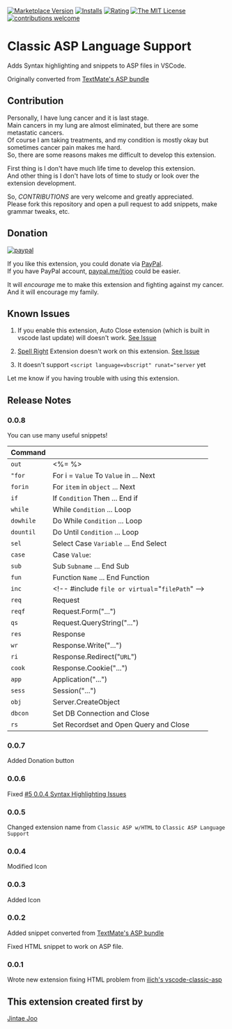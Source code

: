 [![Marketplace Version](https://vsmarketplacebadge.apphb.com/version/jtjoo.classic-asp-html.svg?style=flat-square)](https://marketplace.visualstudio.com/items?itemName=jtjoo.classic-asp-html) 
[![Installs](https://vsmarketplacebadge.apphb.com/installs-short/jtjoo.classic-asp-html.svg?style=flat-square)](https://marketplace.visualstudio.com/items?itemName=jtjoo.classic-asp-html) 
[![Rating](https://vsmarketplacebadge.apphb.com/rating/jtjoo.classic-asp-html.svg?style=flat-square)](https://marketplace.visualstudio.com/items?itemName=jtjoo.classic-asp-html) [![The MIT License](https://img.shields.io/badge/license-MIT-orange.svg?style=flat-square)](http://opensource.org/licenses/MIT)
[![contributions welcome](https://img.shields.io/badge/contributions-welcome-brightgreen.svg?style=flat)](https://github.com/dwyl/esta/issues)


# Classic ASP Language Support

Adds Syntax highlighting and snippets to ASP files in VSCode.

Originally converted from [TextMate's ASP bundle](https://github.com/textmate/asp.tmbundle)

## Contribution

Personally, I have lung cancer and it is last stage.  
Main cancers in my lung are almost eliminated, but there are some metastatic cancers.  
Of course I am taking treatments, and my condition is mostly okay but sometimes cancer pain makes me hard.  
So, there are some reasons makes me difficult to develop this extension.  
  
First thing is I don't have much life time to develop this extension.  
And other thing is I don't have lots of time to study or look over the extension development.  

So, *CONTRIBUTIONS* are very welcome and greatly appreciated.  
Please fork this repository and open a pull request to add snippets, make grammar tweaks, etc.

## Donation

[![paypal](https://www.paypalobjects.com/en_US/i/btn/btn_donateCC_LG.gif)](https://www.paypal.com/cgi-bin/webscr?cmd=_s-xclick&hosted_button_id=GYH3CEDBYFACU)

If you like this extension, you could donate via [PayPal](https://www.paypal.com/cgi-bin/webscr?cmd=_s-xclick&hosted_button_id=GYH3CEDBYFACU).  
If you have PayPal account, [paypal.me/jtjoo](https://www.paypal.me/jtjoo) could be easier.  

It will *encourage* me to make this extension and fighting against my cancer.  
And it will encourage my family.   

## Known Issues

1. If you enable this extension, Auto Close extension (which is built in vscode last update) will doesn't work. [See Issue](https://github.com/jtjoo/vscode-classic-asp-html/issues/3)

2. [Spell Right](https://github.com/bartosz-antosik/vscode-spellright) Extension doesn't work on this extension. [See Issue](https://github.com/jtjoo/vscode-classic-asp-html/issues/4)

3. It doesn't support `<script language=vbscript" runat="server` yet

Let me know if you having trouble with using this extension.

## Release Notes

### 0.0.8

You can use many useful snippets!

| Command |  |
| --- |---|
|	`out`	|	<%= %>	|
|	`"for`	|	For i = `Value` To `Value` in ... Next	|
|	`forin`	|	For `item` in `object` ... Next	|
|	`if`	|	If `Condition` Then ... End if	|
|	`while`	|	While `Condition` ... Loop	|
|	`dowhile`	|	Do While `Condition` ... Loop	|
|	`dountil`	|	Do Until `Condition` ... Loop	|
|	`sel`	|	Select Case `Variable`	... End Select |
|	`case`	|	Case `Value`:	|
|	`sub`	|	Sub `Subname` ... End Sub	|
|	`fun`	|	Function `Name` ... End Function	|
|	`inc`	|	\<\!-- #include `file or virtual`="`filePath`" --\>	|
|	`req`	|	Request	|
|	`reqf`	|	Request.Form(\"...\")	|
|	`qs`	|	Request.QueryString(\"...\")	|
|	`res`	|	Response	|
|	`wr`	|	Response.Write(\"...\")	|
|	`ri`	|	Response.Redirect(\"`URL`\")	|
|	`cook`	|	Response.Cookie(\"...\")	|
|	`app`	|	Application(\"...\")	|
|	`sess`	|	Session(\"...\")	|
|	`obj`	|	Server.CreateObject	|
|	`dbcon`	|	Set DB Connection and Close	|
|	`rs`	|	Set Recordset and Open Query and Close	|

### 0.0.7

Added Donation button

### 0.0.6

Fixed [#5 0.0.4 Syntax Highlighting Issues](https://github.com/jtjoo/vscode-classic-asp-extension/issues/5)

### 0.0.5

Changed extension name from `Classic ASP w/HTML` to `Classic ASP Language Support`

### 0.0.4

Modified Icon

### 0.0.3

Added Icon

### 0.0.2

Added snippet converted from [TextMate's ASP bundle](https://github.com/textmate/asp.tmbundle)

Fixed HTML snippet to work on ASP file.

### 0.0.1

Wrote new extension fixing HTML problem from [ilich's vscode-classic-asp](https://github.com/ilich/vscode-classic-asp)



## This extension created first by

[Jintae Joo](http://github.com/jtjoo)